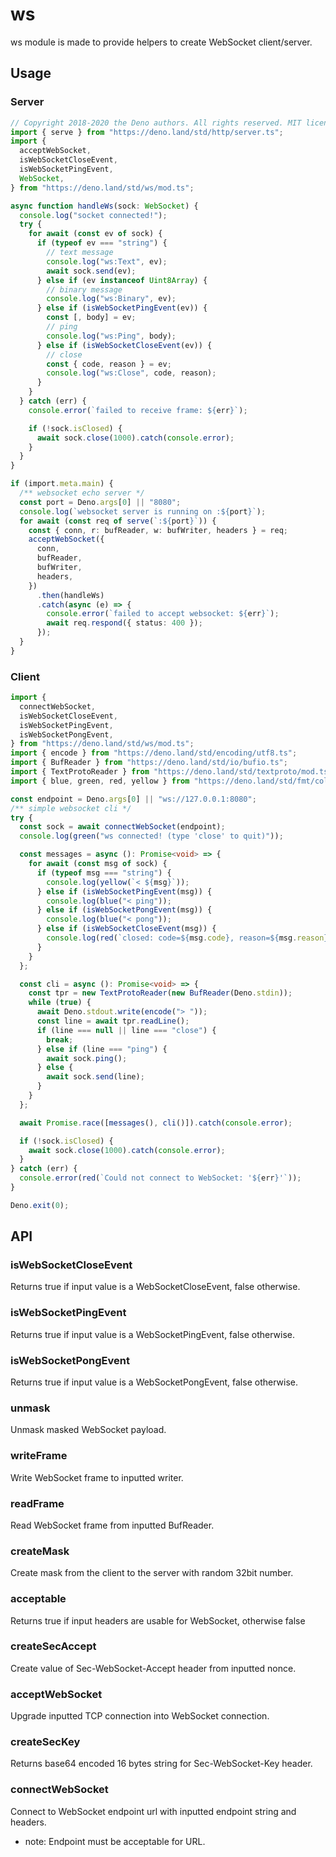 # ws

ws module is made to provide helpers to create WebSocket client/server.

## Usage

### Server

```ts
// Copyright 2018-2020 the Deno authors. All rights reserved. MIT license.
import { serve } from "https://deno.land/std/http/server.ts";
import {
  acceptWebSocket,
  isWebSocketCloseEvent,
  isWebSocketPingEvent,
  WebSocket,
} from "https://deno.land/std/ws/mod.ts";

async function handleWs(sock: WebSocket) {
  console.log("socket connected!");
  try {
    for await (const ev of sock) {
      if (typeof ev === "string") {
        // text message
        console.log("ws:Text", ev);
        await sock.send(ev);
      } else if (ev instanceof Uint8Array) {
        // binary message
        console.log("ws:Binary", ev);
      } else if (isWebSocketPingEvent(ev)) {
        const [, body] = ev;
        // ping
        console.log("ws:Ping", body);
      } else if (isWebSocketCloseEvent(ev)) {
        // close
        const { code, reason } = ev;
        console.log("ws:Close", code, reason);
      }
    }
  } catch (err) {
    console.error(`failed to receive frame: ${err}`);

    if (!sock.isClosed) {
      await sock.close(1000).catch(console.error);
    }
  }
}

if (import.meta.main) {
  /** websocket echo server */
  const port = Deno.args[0] || "8080";
  console.log(`websocket server is running on :${port}`);
  for await (const req of serve(`:${port}`)) {
    const { conn, r: bufReader, w: bufWriter, headers } = req;
    acceptWebSocket({
      conn,
      bufReader,
      bufWriter,
      headers,
    })
      .then(handleWs)
      .catch(async (e) => {
        console.error(`failed to accept websocket: ${err}`);
        await req.respond({ status: 400 });
      });
  }
}
```

### Client

```ts
import {
  connectWebSocket,
  isWebSocketCloseEvent,
  isWebSocketPingEvent,
  isWebSocketPongEvent,
} from "https://deno.land/std/ws/mod.ts";
import { encode } from "https://deno.land/std/encoding/utf8.ts";
import { BufReader } from "https://deno.land/std/io/bufio.ts";
import { TextProtoReader } from "https://deno.land/std/textproto/mod.ts";
import { blue, green, red, yellow } from "https://deno.land/std/fmt/colors.ts";

const endpoint = Deno.args[0] || "ws://127.0.0.1:8080";
/** simple websocket cli */
try {
  const sock = await connectWebSocket(endpoint);
  console.log(green("ws connected! (type 'close' to quit)"));

  const messages = async (): Promise<void> => {
    for await (const msg of sock) {
      if (typeof msg === "string") {
        console.log(yellow(`< ${msg}`));
      } else if (isWebSocketPingEvent(msg)) {
        console.log(blue("< ping"));
      } else if (isWebSocketPongEvent(msg)) {
        console.log(blue("< pong"));
      } else if (isWebSocketCloseEvent(msg)) {
        console.log(red(`closed: code=${msg.code}, reason=${msg.reason}`));
      }
    }
  };

  const cli = async (): Promise<void> => {
    const tpr = new TextProtoReader(new BufReader(Deno.stdin));
    while (true) {
      await Deno.stdout.write(encode("> "));
      const line = await tpr.readLine();
      if (line === null || line === "close") {
        break;
      } else if (line === "ping") {
        await sock.ping();
      } else {
        await sock.send(line);
      }
    }
  };

  await Promise.race([messages(), cli()]).catch(console.error);

  if (!sock.isClosed) {
    await sock.close(1000).catch(console.error);
  }
} catch (err) {
  console.error(red(`Could not connect to WebSocket: '${err}'`));
}

Deno.exit(0);
```

## API

### isWebSocketCloseEvent

Returns true if input value is a WebSocketCloseEvent, false otherwise.

### isWebSocketPingEvent

Returns true if input value is a WebSocketPingEvent, false otherwise.

### isWebSocketPongEvent

Returns true if input value is a WebSocketPongEvent, false otherwise.

### unmask

Unmask masked WebSocket payload.

### writeFrame

Write WebSocket frame to inputted writer.

### readFrame

Read WebSocket frame from inputted BufReader.

### createMask

Create mask from the client to the server with random 32bit number.

### acceptable

Returns true if input headers are usable for WebSocket, otherwise false

### createSecAccept

Create value of Sec-WebSocket-Accept header from inputted nonce.

### acceptWebSocket

Upgrade inputted TCP connection into WebSocket connection.

### createSecKey

Returns base64 encoded 16 bytes string for Sec-WebSocket-Key header.

### connectWebSocket

Connect to WebSocket endpoint url with inputted endpoint string and headers.

- note: Endpoint must be acceptable for URL.

